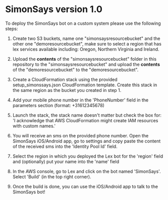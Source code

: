 # SimonSays version 1.0

To deploy the SimonSays bot on a custom system please use the following steps:

1. Create two S3 buckets, name one "simonsaysresourcebucket" and the other one "demoresourcebucket", make sure to select a region that has lex services available including: Oregon, Northern Virginia and Ireland.

2. Upload the **contents** of the "simonsaysresourcebucket" folder in this repository to the "simonsaysresourcebucket" and upload the **contents** of the "demoresourcebucket" to the "demoresourcebucket".

3. Create a CloudFormation stack using the provided setup_simonssays.json CloudFormation template. Create this stack in the same region as the bucket you created in step 1.

4. Add your mobile phone number in the 'PhoneNumber' field in the parameters section (format: +31612345678)

5. Launch the stack, the stack name doesn't matter but check the box for: 'I acknowledge that AWS CloudFormation might create IAM resources with custom names.'

6. You will receive an sms on the provided phone number. Open the SimonSays iOS/Android app, go to settings and copy paste the content of the received sms into the 'Identity Pool Id' field.

7. Select the region in which you deployed the Lex bot for the 'region' field and (optionally) put your name into the 'name' field

8. In the AWS console, go to Lex and click on the bot named 'SimonSays'. Select 'Build' (in the top right corner).

9. Once the build is done, you can use the iOS/Android app to talk to the SimonSays bot!
